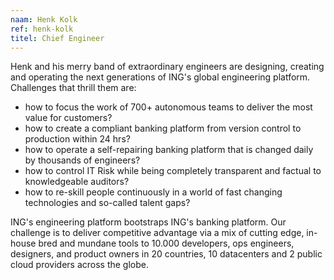 ```yaml
---
naam: Henk Kolk
ref: henk-kolk
titel: Chief Engineer
---
```

Henk and his merry band of extraordinary engineers are designing, creating and operating the next generations of ING's global engineering platform. Challenges that thrill them are: 
- how to focus the work of 700+ autonomous teams to deliver the most value for customers? 
- how to create a compliant banking platform from version control to production within 24 hrs?
- how to operate a self-repairing banking platform that is changed daily by thousands of engineers? 
- how to control IT Risk while being completely transparent and factual to knowledgeable auditors?
- how to re-skill people continuously in a world of fast changing technologies and so-called talent gaps?

ING's engineering platform bootstraps ING's banking platform. Our challenge is to deliver competitive advantage via a mix of cutting edge, in-house bred and mundane tools to 10.000 developers, ops engineers, designers, and product owners in 20 countries, 10 datacenters and 2 public cloud providers across the globe. 
